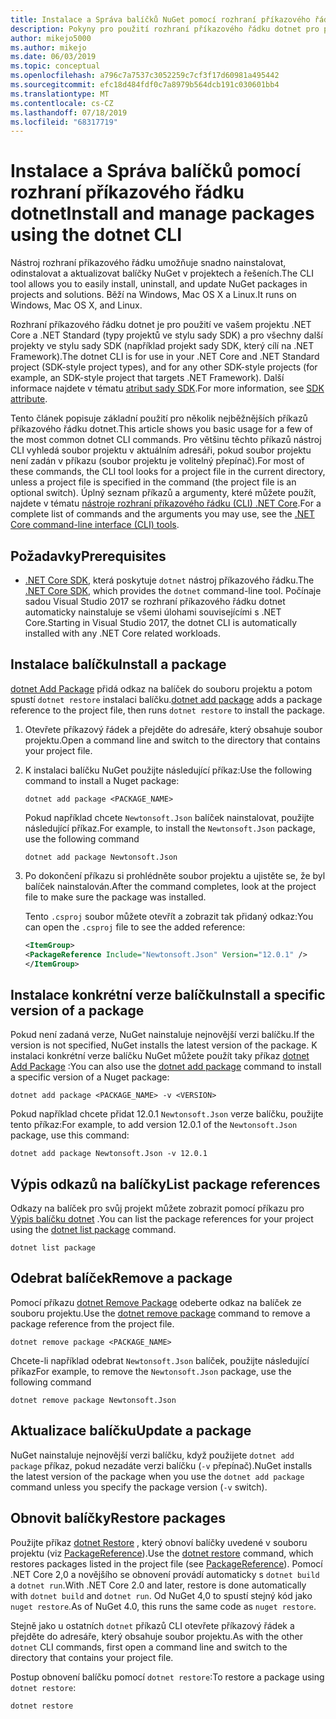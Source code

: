 ```yaml
---
title: Instalace a Správa balíčků NuGet pomocí rozhraní příkazového řádku dotnet
description: Pokyny pro použití rozhraní příkazového řádku dotnet pro práci s balíčky NuGet.
author: mikejo5000
ms.author: mikejo
ms.date: 06/03/2019
ms.topic: conceptual
ms.openlocfilehash: a796c7a7537c3052259c7cf3f17d60981a495442
ms.sourcegitcommit: efc18d484fdf0c7a8979b564dcb191c030601bb4
ms.translationtype: MT
ms.contentlocale: cs-CZ
ms.lasthandoff: 07/18/2019
ms.locfileid: "68317719"
---
```

# <a name="install-and-manage-packages-using-the-dotnet-cli"></a><span data-ttu-id="444a4-103">Instalace a Správa balíčků pomocí rozhraní příkazového řádku dotnet</span><span class="sxs-lookup"><span data-stu-id="444a4-103">Install and manage packages using the dotnet CLI</span></span>

<span data-ttu-id="444a4-104">Nástroj rozhraní příkazového řádku umožňuje snadno nainstalovat, odinstalovat a aktualizovat balíčky NuGet v projektech a řešeních.</span><span class="sxs-lookup"><span data-stu-id="444a4-104">The CLI tool allows you to easily install, uninstall, and update NuGet packages in projects and solutions.</span></span> <span data-ttu-id="444a4-105">Běží na Windows, Mac OS X a Linux.</span><span class="sxs-lookup"><span data-stu-id="444a4-105">It runs on Windows, Mac OS X, and Linux.</span></span>

<span data-ttu-id="444a4-106">Rozhraní příkazového řádku dotnet je pro použití ve vašem projektu .NET Core a .NET Standard (typy projektů ve stylu sady SDK) a pro všechny další projekty ve stylu sady SDK (například projekt sady SDK, který cílí na .NET Framework).</span><span class="sxs-lookup"><span data-stu-id="444a4-106">The dotnet CLI is for use in your .NET Core and .NET Standard project (SDK-style project types), and for any other SDK-style projects (for example, an SDK-style project that targets .NET Framework).</span></span> <span data-ttu-id="444a4-107">Další informace najdete v tématu [atribut sady SDK](/dotnet/core/tools/csproj#additions).</span><span class="sxs-lookup"><span data-stu-id="444a4-107">For more information, see [SDK attribute](/dotnet/core/tools/csproj#additions).</span></span>

<span data-ttu-id="444a4-108">Tento článek popisuje základní použití pro několik nejběžnějších příkazů příkazového řádku dotnet.</span><span class="sxs-lookup"><span data-stu-id="444a4-108">This article shows you basic usage for a few of the most common dotnet CLI commands.</span></span> <span data-ttu-id="444a4-109">Pro většinu těchto příkazů nástroj CLI vyhledá soubor projektu v aktuálním adresáři, pokud soubor projektu není zadán v příkazu (soubor projektu je volitelný přepínač).</span><span class="sxs-lookup"><span data-stu-id="444a4-109">For most of these commands, the CLI tool looks for a project file in the current directory, unless a project file is specified in the command (the project file is an optional switch).</span></span> <span data-ttu-id="444a4-110">Úplný seznam příkazů a argumenty, které můžete použít, najdete v tématu [nástroje rozhraní příkazového řádku (CLI) .NET Core](../reference/dotnet-commands.md).</span><span class="sxs-lookup"><span data-stu-id="444a4-110">For a complete list of commands and the arguments you may use, see the [.NET Core command-line interface (CLI) tools](../reference/dotnet-commands.md).</span></span>

## <a name="prerequisites"></a><span data-ttu-id="444a4-111">Požadavky</span><span class="sxs-lookup"><span data-stu-id="444a4-111">Prerequisites</span></span>

- <span data-ttu-id="444a4-112">[.NET Core SDK](https://www.microsoft.com/net/download/), která poskytuje `dotnet` nástroj příkazového řádku.</span><span class="sxs-lookup"><span data-stu-id="444a4-112">The [.NET Core SDK](https://www.microsoft.com/net/download/), which provides the `dotnet` command-line tool.</span></span> <span data-ttu-id="444a4-113">Počínaje sadou Visual Studio 2017 se rozhraní příkazového řádku dotnet automaticky nainstaluje se všemi úlohami souvisejícími s .NET Core.</span><span class="sxs-lookup"><span data-stu-id="444a4-113">Starting in Visual Studio 2017, the dotnet CLI is automatically installed with any .NET Core related workloads.</span></span>

## <a name="install-a-package"></a><span data-ttu-id="444a4-114">Instalace balíčku</span><span class="sxs-lookup"><span data-stu-id="444a4-114">Install a package</span></span>

<span data-ttu-id="444a4-115">[dotnet Add Package](/dotnet/core/tools/dotnet-add-package?tabs=netcore2x) přidá odkaz na balíček do souboru projektu a potom spustí `dotnet restore` instalaci balíčku.</span><span class="sxs-lookup"><span data-stu-id="444a4-115">[dotnet add package](/dotnet/core/tools/dotnet-add-package?tabs=netcore2x) adds a package reference to the project file, then runs `dotnet restore` to install the package.</span></span>

1. <span data-ttu-id="444a4-116">Otevřete příkazový řádek a přejděte do adresáře, který obsahuje soubor projektu.</span><span class="sxs-lookup"><span data-stu-id="444a4-116">Open a command line and switch to the directory that contains your project file.</span></span>

2. <span data-ttu-id="444a4-117">K instalaci balíčku NuGet použijte následující příkaz:</span><span class="sxs-lookup"><span data-stu-id="444a4-117">Use the following command to install a Nuget package:</span></span>

    ```cli
    dotnet add package <PACKAGE_NAME>
    ```

    <span data-ttu-id="444a4-118">Pokud například chcete `Newtonsoft.Json` balíček nainstalovat, použijte následující příkaz.</span><span class="sxs-lookup"><span data-stu-id="444a4-118">For example, to install the `Newtonsoft.Json` package, use the following command</span></span>

    ```cli
    dotnet add package Newtonsoft.Json
    ```

3. <span data-ttu-id="444a4-119">Po dokončení příkazu si prohlédněte soubor projektu a ujistěte se, že byl balíček nainstalován.</span><span class="sxs-lookup"><span data-stu-id="444a4-119">After the command completes, look at the project file to make sure the package was installed.</span></span>

   <span data-ttu-id="444a4-120">Tento `.csproj` soubor můžete otevřít a zobrazit tak přidaný odkaz:</span><span class="sxs-lookup"><span data-stu-id="444a4-120">You can open the `.csproj` file to see the added reference:</span></span>

    ```xml
   <ItemGroup>
    <PackageReference Include="Newtonsoft.Json" Version="12.0.1" />
   </ItemGroup>
    ```

## <a name="install-a-specific-version-of-a-package"></a><span data-ttu-id="444a4-121">Instalace konkrétní verze balíčku</span><span class="sxs-lookup"><span data-stu-id="444a4-121">Install a specific version of a package</span></span>

<span data-ttu-id="444a4-122">Pokud není zadaná verze, NuGet nainstaluje nejnovější verzi balíčku.</span><span class="sxs-lookup"><span data-stu-id="444a4-122">If the version is not specified, NuGet installs the latest version of the package.</span></span> <span data-ttu-id="444a4-123">K instalaci konkrétní verze balíčku NuGet můžete použít taky příkaz [dotnet Add Package](/dotnet/core/tools/dotnet-add-package?tabs=netcore2x) :</span><span class="sxs-lookup"><span data-stu-id="444a4-123">You can also use the [dotnet add package](/dotnet/core/tools/dotnet-add-package?tabs=netcore2x) command to install a specific version of a Nuget package:</span></span>

```cli
dotnet add package <PACKAGE_NAME> -v <VERSION>
```

<span data-ttu-id="444a4-124">Pokud například chcete přidat 12.0.1 `Newtonsoft.Json` verze balíčku, použijte tento příkaz:</span><span class="sxs-lookup"><span data-stu-id="444a4-124">For example, to add version 12.0.1 of the `Newtonsoft.Json` package, use this command:</span></span>

```cli
dotnet add package Newtonsoft.Json -v 12.0.1
```

## <a name="list-package-references"></a><span data-ttu-id="444a4-125">Výpis odkazů na balíčky</span><span class="sxs-lookup"><span data-stu-id="444a4-125">List package references</span></span>

<span data-ttu-id="444a4-126">Odkazy na balíček pro svůj projekt můžete zobrazit pomocí příkazu pro [Výpis balíčku dotnet](/dotnet/core/tools/dotnet-list-package?tabs=netcore2x) .</span><span class="sxs-lookup"><span data-stu-id="444a4-126">You can list the package references for your project using the [dotnet list package](/dotnet/core/tools/dotnet-list-package?tabs=netcore2x) command.</span></span>

```cli
dotnet list package
```

## <a name="remove-a-package"></a><span data-ttu-id="444a4-127">Odebrat balíček</span><span class="sxs-lookup"><span data-stu-id="444a4-127">Remove a package</span></span>

<span data-ttu-id="444a4-128">Pomocí příkazu [dotnet Remove Package](/dotnet/core/tools/dotnet-remove-package?tabs=netcore2x) odeberte odkaz na balíček ze souboru projektu.</span><span class="sxs-lookup"><span data-stu-id="444a4-128">Use the [dotnet remove package](/dotnet/core/tools/dotnet-remove-package?tabs=netcore2x) command to remove a package reference from the project file.</span></span>

```cli
dotnet remove package <PACKAGE_NAME>
```

<span data-ttu-id="444a4-129">Chcete-li například odebrat `Newtonsoft.Json` balíček, použijte následující příkaz</span><span class="sxs-lookup"><span data-stu-id="444a4-129">For example, to remove the `Newtonsoft.Json` package, use the following command</span></span>

```cli
dotnet remove package Newtonsoft.Json
```

## <a name="update-a-package"></a><span data-ttu-id="444a4-130">Aktualizace balíčku</span><span class="sxs-lookup"><span data-stu-id="444a4-130">Update a package</span></span>

<span data-ttu-id="444a4-131">NuGet nainstaluje nejnovější verzi balíčku, když použijete `dotnet add package` příkaz, pokud nezadáte verzi balíčku (`-v` přepínač).</span><span class="sxs-lookup"><span data-stu-id="444a4-131">NuGet installs the latest version of the package when you use the `dotnet add package` command unless you specify the package version (`-v` switch).</span></span>

## <a name="restore-packages"></a><span data-ttu-id="444a4-132">Obnovit balíčky</span><span class="sxs-lookup"><span data-stu-id="444a4-132">Restore packages</span></span>

<span data-ttu-id="444a4-133">Použijte příkaz [dotnet Restore](/dotnet/core/tools/dotnet-restore?tabs=netcore2x) , který obnoví balíčky uvedené v souboru projektu (viz [PackageReference](../consume-packages/package-references-in-project-files.md)).</span><span class="sxs-lookup"><span data-stu-id="444a4-133">Use the [dotnet restore](/dotnet/core/tools/dotnet-restore?tabs=netcore2x) command, which restores packages listed in the project file (see [PackageReference](../consume-packages/package-references-in-project-files.md)).</span></span> <span data-ttu-id="444a4-134">Pomocí .NET Core 2,0 a novějšího se obnovení provádí automaticky s `dotnet build` a `dotnet run`.</span><span class="sxs-lookup"><span data-stu-id="444a4-134">With .NET Core 2.0 and later, restore is done automatically with `dotnet build` and `dotnet run`.</span></span> <span data-ttu-id="444a4-135">Od NuGet 4,0 to spustí stejný kód jako `nuget restore`.</span><span class="sxs-lookup"><span data-stu-id="444a4-135">As of NuGet 4.0, this runs the same code as `nuget restore`.</span></span>

<span data-ttu-id="444a4-136">Stejně jako u ostatních `dotnet` příkazů CLI otevřete příkazový řádek a přejděte do adresáře, který obsahuje soubor projektu.</span><span class="sxs-lookup"><span data-stu-id="444a4-136">As with the other `dotnet` CLI commands, first open a command line and switch to the directory that contains your project file.</span></span>

<span data-ttu-id="444a4-137">Postup obnovení balíčku pomocí `dotnet restore`:</span><span class="sxs-lookup"><span data-stu-id="444a4-137">To restore a package using `dotnet restore`:</span></span>

```cli
dotnet restore 
```
